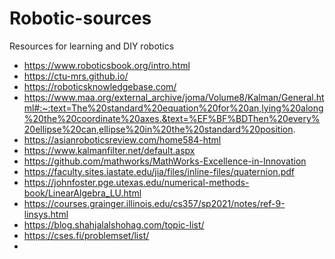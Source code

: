 # Robotic-sources
Resources for learning and DIY robotics

* https://www.roboticsbook.org/intro.html
* https://ctu-mrs.github.io/
* https://roboticsknowledgebase.com/
* https://www.maa.org/external_archive/joma/Volume8/Kalman/General.html#:~:text=The%20standard%20equation%20for%20an,lying%20along%20the%20coordinate%20axes.&text=%EF%BF%BDThen%20every%20ellipse%20can,ellipse%20in%20the%20standard%20position.
* https://asianroboticsreview.com/home584-html
* https://www.kalmanfilter.net/default.aspx
* https://github.com/mathworks/MathWorks-Excellence-in-Innovation
* https://faculty.sites.iastate.edu/jia/files/inline-files/quaternion.pdf
* https://johnfoster.pge.utexas.edu/numerical-methods-book/LinearAlgebra_LU.html
* https://courses.grainger.illinois.edu/cs357/sp2021/notes/ref-9-linsys.html
* https://blog.shahjalalshohag.com/topic-list/
* https://cses.fi/problemset/list/
* 


